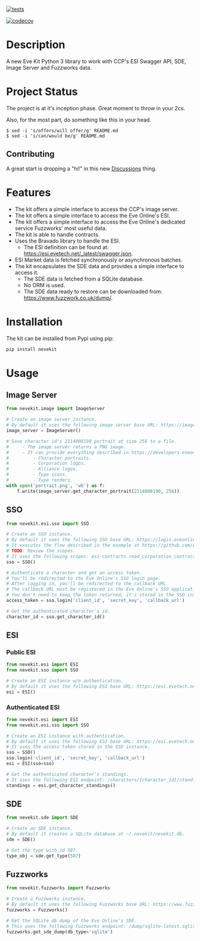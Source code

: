 [![tests](https://github.com/jorgejch/nevekit/actions/workflows/python-test.yml/badge.svg)](https://github.com/jorgejch/nevekit/actions/workflows/python-test.yml)

[![codecov](https://codecov.io/gh/jorgejch/nevekit/graph/badge.svg?token=8OFRYTH59M)](https://codecov.io/gh/jorgejch/nevekit)

# Description

A new Eve Kit Python 3 library to work with CCP's ESI Swagger API, SDE, Image Server and Fuzzworks data.

# Project Status

The project is at it's inception phase. Great moment to throw in your 2cs.

Also, for the most part, do something like this in your head.

```
$ sed -i 's/offers/will offer/g' README.md
$ sed -i 's/can/would be/g' README.md
```

## Contributing

A great start is dropping a "hi!" in this new [Discussions](https://github.com/jorgejch/nevekit/discussions/2) thing.

# Features

* The kit offers a simple interface to access the CCP's image server.
* The kit offers a simple interface to access the Eve Online's ESI.
* The kit offers a simple interface to access the Eve Online's dedicated service Fuzzworks' most useful data.
* The kit is able to handle contracts.
* Uses the Bravado library to handle the ESI.
    * The ESI definition can be found at: https://esi.evetech.net/_latest/swagger.json.
* ESI Market data is fetched synchronously or asynchronous batches.
* The kit encapsulates the SDE data and provides a simple interface to access it.
    * The SDE data is fetched from a SQLite database.
    * No ORM is used.
    * The SDE data ready to restore can be downloaded from: https://www.fuzzwork.co.uk/dump/.

# Installation

The kit can be installed from Pypi using pip:

```bash
pip install nevekit
```

# Usage

## Image Server
```python
from nevekit.image import ImageServer

# Create an image server instance.
# By default it uses the following image server base URL: https://images.evetech.net/.
image_server = ImageServer()

# Save character id's 2114008190 portrait at size 256 to a file.
#     - The image server returns a PNG image.
#     - It can provide everything described in https://developers.eveonline.com/blog/article/from-image-server-to-a-whole-new-image-service-1:
#         - Character portraits.
#         - Corporation logos.
#         - Alliance logos.
#         - Type icons.
#         - Type renders.
with open('portrait.png', 'wb') as f:
    f.write(image_server.get_character_portrait(2114008190, 256))
```

## SSO
```python
from nevekit.esi.sso import SSO

# Create an SSO instance.
# By default it uses the following SSO base URL: https://login.eveonline.com/.
# It executes the flow described in the example at https://github.com/esi/esi-docs/blob/master/examples/python/sso/esi_oauth_native.py to get an access token.
# TODO: Review the scopes.
# It uses the following scopes: esi-contracts.read_corporation_contracts.v1, esi-contracts.read_character_contracts.v1.
sso = SSO()

# Authenticate a character and get an access token.
# You'll be redirected to the Eve Online's SSO login page.
# After logging in, you'll be redirected to the callback URL.
# The callback URL must be registered in the Eve Online's SSO application.
# You don't need to keep the token returned, it's stored in the SSO instance.
access_token = sso.login('client_id', 'secret_key', 'callback_url')

# Get the authenticated character's id.
character_id = sso.get_character_id()
```

## ESI

### Public ESI
```python
from nevekit.esi import ESI
from nevekit.sso import SSO

# Create an ESI instance w/o authentication.
# By default it uses the following ESI base URL: https://esi.evetech.net/.
esi = ESI()
```

### Authenticated ESI
```python
from nevekit.esi import ESI
from nevekit.esi.sso import SSO

# Create an ESI instance with authentication.
# By default it uses the following ESI base URL: https://esi.evetech.net/.
# It uses the access token stored in the SSO instance.
sso = SSO()
sso.login('client_id', 'secret_key', 'callback_url')
esi = ESI(sso=sso)

# Get the authenticated character's standings.
# It uses the following ESI endpoint: /characters/{character_id}/standings/.
standings = esi.get_character_standings()
```

## SDE
```python
from nevekit.sde import SDE

# Create an SDE instance.
# By default it creates a SQLite database at ~/.nevekit/nevekit.db.
sde = SDE()

# Get the type with id 587.
type_obj = sde.get_type(587)
```

## Fuzzworks
```python
from nevekit.fuzzworks import Fuzzworks

# Create a Fuzzworks instance.
# By default it uses the following Fuzzworks base URL: https://www.fuzzwork.co.uk/.
fuzzworks = Fuzzworks()

# Get the SQLite db dump of the Eve Online's SDE.
# This uses the following Fuzzworks endpoint: /dump/sqlite-latest.sqlite.bz2.
fuzzworks.get_sde_dump(db_type='sqlite')
```
